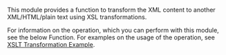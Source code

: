 This module provides a function to transform the XML content to another XML/HTML/plain text using XSL transformations.

For information on the operation, which you can perform with this module, see the below Function. For examples on the usage of the operation, see [XSLT Transformation Example](https://ballerina.io/learn/by-example/xslt-transformation.html).
